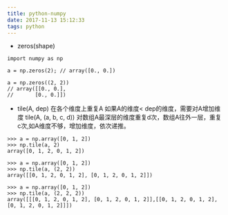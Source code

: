 ```yaml
---
title: python-numpy
date: 2017-11-13 15:12:33
tags: python
---
```

* zeros(shape)
```
import numpy as np

a = np.zeros(2); // array([0., 0.])

a = np.zeros((2, 2)) 
// array([[0., 0.],
//       [0., 0.]])
```
* tile(A, dep)
在各个维度上重复A
如果A的维度< dep的维度，需要对A增加维度
tile(A, (a, b, c, d))
对数组A最深层的维度重复d次，数组A往外一层，重复c次,如A维度不够，增加维度，依次递推。
```
>>> a = np.array([0, 1, 2])
>>> np.tile(a, 2)
array([0, 1, 2, 0, 1, 2])

>>> a = np.array([0, 1, 2])
>>> np.tile(a, (2, 2))
array([[0, 1, 2, 0, 1, 2], [0, 1, 2, 0, 1, 2]])

>>> a = np.array([0, 1, 2])
>>> np.tile(a, (2, 2, 2))
array([[[0, 1, 2, 0, 1, 2], [0, 1, 2, 0, 1, 2]],[[0, 1, 2, 0, 1, 2], [0, 1, 2, 0, 1, 2]]])
```

